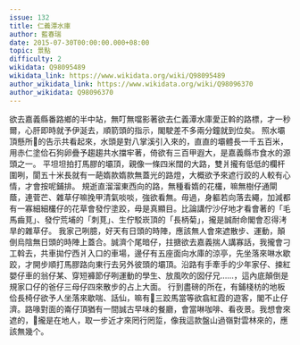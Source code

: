 ```yaml
---
issue: 132
title: 仁義潭水庫
author: 藍春瑞
date: 2015-07-30T00:00:00.000+08:00
topic: 景點
difficulty: 2
wikidata: Q98095489
wikidata_link: https://www.wikidata.org/wiki/Q98095489
author_wikidata_link: https://www.wikidata.org/wiki/Q98096370
author_wikidata: Q98096370
---
```

欲去嘉義縣番路鄉的半中站，無叮無噹影著欲去仁義潭水庫愛正斡的路標，才一秒爾，心肝即時就予伊涎去，順箭頭的指示，閣駛差不多兩分鐘就到位矣。
照水壩頂懸所𫞼的告示共看起來，水頭是對八掌溪引入來的，直直的壩體長一千五百米，用赤仁塗佮石狗卵疊予趨趨共水擋牢著，倚欲有三百甲遐大，是嘉義縣市食水的源頭之一。
平坦坦拍打馬膠的壩頂，親像一條四米闊的大路，雙爿攏有低低的欄杆圍咧，閬五十米長就有一葩媠款媠款無蓋光的路燈，大概欲予來遮行跤的人較有心情，才會按呢鋪排。
規逝直溜溜東西向的路，無種看媠的花欉，嘛無樹仔通閘蔭，連菅芒、雜草仔嘛挽甲清氣啖啖，強欲看無。毋過，身軀若向落去繩，加減都有一寡細細欉仔的花草會發佇塗跤，毋是真顯目。比論講佇沙仔地才看會著的「毛馬齒莧」、發佇荒埔的「刺莧」、生佇駁崁頂的「長柄菊」，攏是誠耐命閣會忍得洘旱的雜草仔。
我家己咧臆，好天有日頭的時陣，應該無人會來遮散步、運動，顛倒烏陰無日頭的時陣上蓋合。誠濟个尾暗仔，拄搪欲去嘉義揣人講寡話，我攏會刁工斡去，共車拋佇西爿入口的車場，邊仔有五座面向水庫的涼亭，先坐落來啉水歇跤，才開步順打馬膠路向東行去另外彼頭的壩頂。沿路有手牽手的少年家仔、捒紅嬰仔車的翁仔某、穿短褲節仔咧運動的學生、放風吹的囡仔兄……，這內底顛倒是規家口仔的爸仔三母仔四來散步的占上大面。
行到盡磅的所在，有鋪棧枋的地板佮長椅仔欲予人坐落來歇喘、話仙，嘛有𫞼三跤馬當等欲翕紅霞的遊客，閣不止仔濟。路喙對面的崙仔頂猶有一間誠古早味的餐廳，會當啉咖啡、看夜景。我想會來遮的，𪜶攏是在地人，取一步近才來罔行罔踅，像我這款盤山過嶺對雲林來的，應該無幾个。
